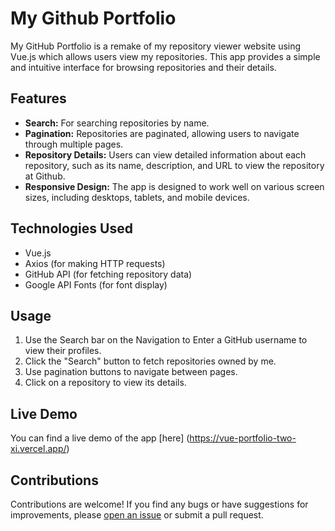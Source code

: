 # My Github Portfolio

My GitHub Portfolio is a remake of my repository viewer website using Vue.js which allows users view my repositories. This app provides a simple and intuitive interface for browsing repositories and their details.

## Features

- **Search:** For searching repositories by name.
- **Pagination:** Repositories are paginated, allowing users to navigate through multiple pages.
- **Repository Details:** Users can view detailed information about each repository, such as its name, description, and URL to view the repository at Github.
- **Responsive Design:** The app is designed to work well on various screen sizes, including desktops, tablets, and mobile devices.

## Technologies Used

- Vue.js
- Axios (for making HTTP requests)
- GitHub API (for fetching repository data)
- Google API Fonts (for font display)

## Usage

1. Use the Search bar on the Navigation to Enter a GitHub username to view their profiles.
2. Click the "Search" button to fetch repositories owned by me.
3. Use pagination buttons to navigate between pages.
4. Click on a repository to view its details.



## Live Demo

You can find a live demo of the app [here] (https://vue-portfolio-two-xi.vercel.app/)

## Contributions

Contributions are welcome! If you find any bugs or have suggestions for improvements, please [open an issue](https://github.com/julie-alt/Vue-Portfolio/issues) or submit a pull request.


